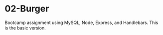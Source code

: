 # 02-Burger

Bootcamp assignment using MySQL, Node, Express, and Handlebars. This is the basic version.
